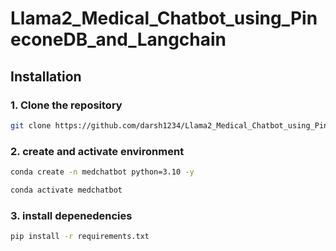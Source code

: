# Llama2_Medical_Chatbot_using_PineconeDB_and_Langchain

## Installation

### 1. Clone the repository
```bash
git clone https://github.com/darsh1234/Llama2_Medical_Chatbot_using_PineconeDB_and_Langchain.git
```

### 2. create and activate environment
``` bash 
conda create -n medchatbot python=3.10 -y 
```

``` bash 
conda activate medchatbot 
```

### 3. install depenedencies
``` bash 
pip install -r requirements.txt
```
